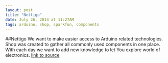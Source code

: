 ```yaml
---
layout: post
title: "Nettigo"
date: July 26, 2014 at 11:27AM
tags: arduino, shop, sparkfun, components
---
```

##Nettigo
We want to make easier access to Arduino related technologies. Shop was created to gather all commonly used components in one place. With each day we want to add new knowledge to let You explore world of electronics.
[link to source](http://nettigo.eu/) 
